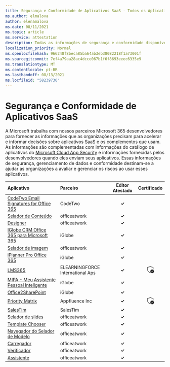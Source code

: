 ```yaml
---
title: Segurança e Conformidade de Aplicativos SaaS - Todos os Aplicativos
ms.author: elmalova
author: elenamalova
ms.date: 08/11/2021
ms.topic: article
ms.service: attestation
description: Todas as informações de segurança e conformidade disponíveis para todos os Aplicativos SaaS.
localization_priority: Normal
ms.openlocfilehash: 966248f8beca85ba64ab3eb38082218f1a73001f
ms.sourcegitcommit: 7ef4a79aa28ac4dcce067b1f6f8693eeec6335e9
ms.translationtype: MT
ms.contentlocale: pt-BR
ms.lasthandoff: 08/13/2021
ms.locfileid: "58239730"
---
```

# <a name="saas-apps-security-and-compliance"></a>Segurança e Conformidade de Aplicativos SaaS

A Microsoft trabalha com nossos parceiros Microsoft 365 desenvolvedores para fornecer as informações que as organizações precisam para acelerar e informar decisões sobre aplicativos SaaS e os complementos que usam. As informações são complementadas com informações do catálogo de aplicativos do [Microsoft Cloud App Security](https://www.microsoft.com/en-us/enterprise-mobility-security/cloud-app-security) e informações fornecidas pelos desenvolvedores quando eles enviam seus aplicativos. Essas informações de segurança, gerenciamento de dados e conformidade destinam-se a ajudar as organizações a avaliar e gerenciar os riscos ao usar esses aplicativos.

| **Aplicativo** | **Parceiro** | **Editor Atestado** | **Certificado** |
|:--------|:------------|:----------------------:|:-------------:|
| [CodeTwo Email Signatures for Office 365](./codetwo-email-signatures-for-office-365.md) | CodeTwo | **✓** |  |
| [Selador de Conteúdo](./officeatwork-content-chooser.md) | officeatwork | **✓** |  |
| [Designer](./officeatwork-designer.md) | officeatwork | **✓** |  |
| [IGlobe CRM Office 365 para Microsoft 365](./iglobe-crm-office-365-for-microsoft.md) | iGlobe | **✓** |  |
| [Selador de imagem](./officeatwork-image-chooser.md) | officeatwork | **✓** |  |
| [iPlanner Pro Office 365](./iglobe-iplanner-pro-office-365.md) | iGlobe | **✓** |  |
| [LMS365](./elearningforce-international-aps-lms365.md) | ELEARNINGFORCE International Aps | **✓** | <img alt="Certified application badge" src="../media/certified-badge.png" height="25" width="25" /> |
| [MIPA - Meu Assistente Pessoal Inteligente](./iglobe-mipa-my-intelligent-personal-assistant.md) | iGlobe | **✓** |  |
| [Office2SharePoint](./iglobe-office2sharepoint.md) | iGlobe | **✓** |  |
| [Priority Matrix](./appfluence-inc-priority-matrix.md) | Appfluence Inc | **✓** | <img alt="Certified application badge" src="../media/certified-badge.png" height="25" width="25" /> |
| [SalesTim](./salestim.md) | SalesTim | **✓** |  |
| [Selador de slides](./officeatwork-slide-chooser.md) | officeatwork | **✓** |  |
| [Template Chooser](./officeatwork-template-chooser.md) | officeatwork | **✓** |  |
| [Navegador do Selador de Modelo](./officeatwork-template-chooser-browser.md) | officeatwork | **✓** |  |
| [Carregador](./officeatwork-uploader.md) | officeatwork | **✓** |  |
| [Verificador](./officeatwork-verifier.md) | officeatwork | **✓** |  |
| [Assistente](./officeatwork-wizard.md) | officeatwork | **✓** |  |
